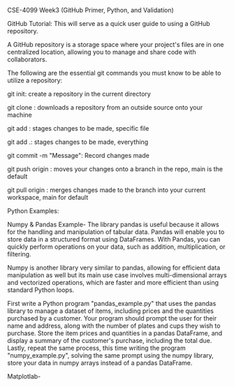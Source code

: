 CSE-4099 Week3 (GitHub Primer, Python, and Validation)

GitHub Tutorial:
This will serve as a quick user guide to using a GitHub repository.

A GitHub repository is a storage space where your project's files are in one centralized location, allowing you to manage and share code with collaborators. 

The following are the essential git commands you must know to be able to utilize a repository:

git init: create a repository in the current directory

git clone <url>: downloads a repository from an outside source onto your machine

git add <file>: stages changes to be made, specific file

git add .: stages changes to be made, everything

git commit -m "Message": Record changes made

git push origin <branch>: moves your changes onto a branch in the repo, main is the default

git pull origin <branch>: merges changes made to the branch into your current workspace, main for default


Python Examples:

Numpy & Pandas Example- The library pandas is useful because it allows for the handling and manipulation of tabular data. Pandas will enable you to store data in a structured format using DataFrames. With Pandas, you can quickly perform operations on your data, such as addition, multiplication, or filtering.

Numpy is another library very similar to pandas, allowing for efficient data manipulation as well but its main use case involves multi-dimensional arrays and vectorized operations, which are faster and more efficient than using standard Python loops.

First write a Python program "pandas_example.py" that uses the pandas library to manage a dataset of items, including prices and the quantities purchased by a customer. Your program should prompt the user for their name and address, along with the number of plates and cups they wish to purchase. Store the item prices and quantities in a pandas DataFrame, and display a summary of the customer's purchase, including the total due. Lastly, repeat the same process, this time writing the program "numpy_example.py", solving the same prompt using the numpy library, store your data in numpy arrays instead of a pandas DataFrame.

Matplotlab-
